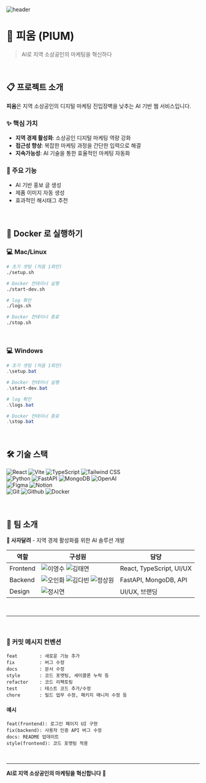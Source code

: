 ![header](https://capsule-render.vercel.app/api?type=venom&color=FFB6C1&height=300&section=header&text=PIUM&fontSize=90&fontColor=EDF2F7)

# 🌸 피움 (PIUM)

> AI로 지역 소상공인의 마케팅을 혁신하다

<br>

## 📋 프로젝트 소개

**피움**은 지역 소상공인의 디지털 마케팅 진입장벽을 낮추는 AI 기반 웹 서비스입니다.

### ✨ 핵심 가치
- **지역 경제 활성화**: 소상공인 디지털 마케팅 역량 강화
- **접근성 향상**: 복잡한 마케팅 과정을 간단한 입력으로 해결
- **지속가능성**: AI 기술을 통한 효율적인 마케팅 자동화

### 🚀 주요 기능
- AI 기반 홍보 글 생성
- 제품 이미지 자동 생성
- 효과적인 해시태그 추천

<br>

## 🐳 Docker 로 실행하기

### 💻 Mac/Linux
```bash
# 초기 셋팅 (처음 1회만)
./setup.sh

# Docker 컨테이너 실행
./start-dev.sh

# log 확인
./logs.sh

# Docker 컨테이너 종료
./stop.sh
```

<br>

### 💻 Windows
```PowerShell
# 초기 셋팅 (처음 1회만)
.\setup.bat

# Docker 컨테이너 실행
.\start-dev.bat

# log 확인
.\logs.bat

# Docker 컨테이너 종료
.\stop.bat
```


<br>

## 🛠️ 기술 스택

<!-- 
|  | Badge |
|------|------|
| **Frontend** | ![React](https://img.shields.io/badge/React-20232A?style=for-the-badge&logo=react&logoColor=61DAFB) ![Vite](https://img.shields.io/badge/Vite-B73BFE?style=for-the-badge&logo=vite&logoColor=FFD62E) ![TypeScript](https://img.shields.io/badge/TypeScript-007ACC?style=for-the-badge&logo=typescript&logoColor=white) ![Tailwind CSS](https://img.shields.io/badge/Tailwind_CSS-38B2AC?style=for-the-badge&logo=tailwind-css&logoColor=white) |
| **Backend** | ![Python](https://img.shields.io/badge/Python-3776AB?style=for-the-badge&logo=python&logoColor=white) ![FastAPI](https://img.shields.io/badge/fastapi-109989?style=for-the-badge&logo=FASTAPI&logoColor=white) |
| **Database** | ![MongoDB](https://img.shields.io/badge/MongoDB-4EA94B?style=for-the-badge&logo=mongodb&logoColor=white) |
| **Design & Collaboration** | ![Figma](https://img.shields.io/badge/Figma-F24E1E?style=for-the-badge&logo=figma&logoColor=white) ![Notion](https://img.shields.io/badge/Notion-000000?style=for-the-badge&logo=notion&logoColor=white) |
| **DevOps** | ![Docker](https://img.shields.io/badge/docker-%230db7ed.svg?style=for-the-badge&logo=docker&logoColor=white) ![Git](https://img.shields.io/badge/GIT-E44C30?style=for-the-badge&logo=git&logoColor=white) ![Github](https://img.shields.io/badge/GitHub-100000?style=for-the-badge&logo=github&logoColor=white) |
-->

![React](https://img.shields.io/badge/React-20232A?style=for-the-badge&logo=react&logoColor=61DAFB) ![Vite](https://img.shields.io/badge/Vite-B73BFE?style=for-the-badge&logo=vite&logoColor=FFD62E) ![TypeScript](https://img.shields.io/badge/TypeScript-007ACC?style=for-the-badge&logo=typescript&logoColor=white) ![Tailwind CSS](https://img.shields.io/badge/Tailwind_CSS-38B2AC?style=for-the-badge&logo=tailwind-css&logoColor=white) <br>
![Python](https://img.shields.io/badge/Python-3776AB?style=for-the-badge&logo=python&logoColor=white) ![FastAPI](https://img.shields.io/badge/fastapi-109989?style=for-the-badge&logo=FASTAPI&logoColor=white) ![MongoDB](https://img.shields.io/badge/MongoDB-4EA94B?style=for-the-badge&logo=mongodb&logoColor=white) ![OpenAI](https://img.shields.io/badge/OpenAI-412991?style=for-the-badge&logo=openai&logoColor=white) <br> 
![Figma](https://img.shields.io/badge/Figma-F24E1E?style=for-the-badge&logo=figma&logoColor=white) ![Notion](https://img.shields.io/badge/Notion-000000?style=for-the-badge&logo=notion&logoColor=white) <br>
![Git](https://img.shields.io/badge/GIT-E44C30?style=for-the-badge&logo=git&logoColor=white) ![Github](https://img.shields.io/badge/GitHub-100000?style=for-the-badge&logo=github&logoColor=white) ![Docker](https://img.shields.io/badge/docker-%230db7ed.svg?style=for-the-badge&logo=docker&logoColor=white) <br>

<br>

## 👥 팀 소개

**🦁 사자달려** - 지역 경제 활성화를 위한 AI 솔루션 개발

<!--
| 역할 | 구성원 | 담당 |
|------|--------|------|
| Frontend | 이영수 김태연 | React, TypeScript, UI/UX |
| Backend | 오인화 김다빈 정상원 | FastAPI, MongoDB, API |
| Design | 정시연 | UI/UX, 브랜딩 |
-->

| 역할 | 구성원 | 담당 |
|------|--------|------|
| Frontend | ![이영수](https://img.shields.io/badge/chaechae--04-100000?style=for-the-badge&logo=github&logoColor=white) ![김태연](https://img.shields.io/badge/gomdollgun-100000?style=for-the-badge&logo=github&logoColor=white) | React, TypeScript, UI/UX |
| Backend | ![오인화](https://img.shields.io/badge/farmercodel%20-100000?style=for-the-badge&logo=github&logoColor=white) ![김다빈](https://img.shields.io/badge/i3inni-100000?style=for-the-badge&logo=github&logoColor=white) ![정상원](https://img.shields.io/badge/sangwon--jung--cell-100000?style=for-the-badge&logo=github&logoColor=white) | FastAPI, MongoDB, API |
| Design | ![정시연](https://img.shields.io/badge/siyeon0473-100000?style=for-the-badge&logo=github&logoColor=white) | UI/UX, 브랜딩 |

<br>

***

<br>

### 📝 커밋 메시지 컨벤션

```
feat        : 새로운 기능 추가
fix         : 버그 수정
docs        : 문서 수정
style       : 코드 포맷팅, 세미콜론 누락 등
refactor    : 코드 리팩토링
test        : 테스트 코드 추가/수정
chore       : 빌드 업무 수정, 패키지 매니저 수정 등
```

#### 예시
```
feat(frontend): 로그인 페이지 UI 구현
fix(backend): 사용자 인증 API 버그 수정
docs: README 업데이트
style(frontend): 코드 포맷팅 적용
```

<br>

---

**AI로 지역 소상공인의 마케팅을 혁신합니다** 🌟
